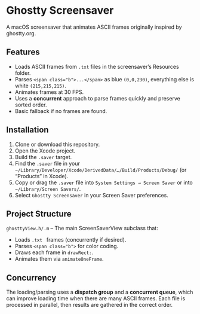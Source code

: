 # Ghostty Screensaver

A macOS screensaver that animates ASCII frames originally inspired by ghostty.org.


## Features

- Loads ASCII frames from `.txt` files in the screensaver’s Resources folder.
- Parses `<span class="b">...</span>` as blue `(0,0,230)`, everything else is white `(215,215,215)`.
- Animates frames at 30 FPS.
- Uses a **concurrent** approach to parse frames quickly and preserve sorted order.
- Basic fallback if no frames are found.

## Installation

1. Clone or download this repository.
2. Open the Xcode project.
3. Build the `.saver` target.
4. Find the `.saver` file in your `~/Library/Developer/Xcode/DerivedData/…/Build/Products/Debug/` (or “Products” in Xcode).
5. Copy or drag the `.saver` file into `System Settings → Screen Saver` or into `~/Library/Screen Savers/`.
6. Select `Ghostty Screensaver` in your Screen Saver preferences.

## Project Structure

`ghosttyView.h/.m` – The main ScreenSaverView subclass that:
- Loads `.txt ` frames (concurrently if desired).
- Parses `<span class="b">` for color coding.
- Draws each frame in `drawRect:`.
- Animates them via `animateOneFrame`.

## Concurrency

The loading/parsing uses a **dispatch group** and a **concurrent queue**, which can improve loading time when there are many ASCII frames. Each file is processed in parallel, then results are gathered in the correct order.
